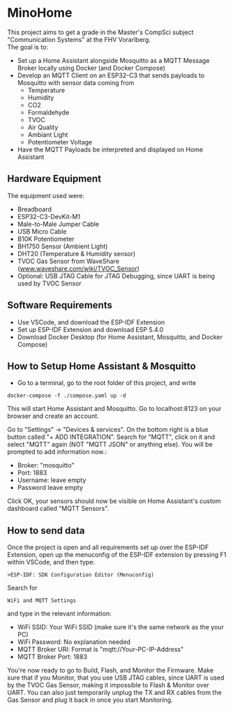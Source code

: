 # MinoHome

This project aims to get a grade in the Master's CompSci subject "Communication Systems" at the FHV Vorarlberg.  
The goal is to:
- Set up a Home Assistant alongside Mosquitto as a MQTT Message Broker locally using Docker (and Docker Compose)
- Develop an MQTT Client on an ESP32-C3 that sends payloads to Mosquitto with sensor data coming from
  - Temperature
  - Humidity
  - CO2
  - Formaldehyde
  - TVOC
  - Air Quality
  - Ambiant Light
  - Potentiometer Voltage
- Have the MQTT Payloads be interpreted and displayed on Home Assistant

## Hardware Equipment

The equipment used were:

- Breadboard
- ESP32-C3-DevKit-M1
- Male-to-Male Jumper Cable
- USB Micro Cable
- B10K Potentiometer
- BH1750 Sensor (Ambient Light)
- DHT20 (Temperature & Humidity sensor)
- TVOC Gas Sensor from WaveShare (www.waveshare.com/wiki/TVOC_Sensor)
- Optional: USB JTAG Cable for JTAG Debugging, since UART is being used by TVOC Sensor

## Software Requirements

* Use VSCode, and download the ESP-IDF Extension
* Set up ESP-IDF Extension and download ESP 5.4.0
* Download Docker Desktop (for Home Assistant, Mosquitto, and Docker Compose)

## How to Setup Home Assistant & Mosquitto

* Go to a terminal, go to the root folder of this project, and write
```
docker-compose -f ./compose.yaml up -d
```

This will start Home Assistant and Mosquitto. Go to localhost:8123 on your browser and create an account.  
  
Go to "Settings" -> "Devices & services". On the bottom right is a blue button called "+ ADD INTEGRATION". Search for "MQTT", click on it and select "MQTT" again (NOT "MQTT JSON" or anything else).  You will be prompted to add information now.:
- Broker: "mosquitto"
- Port: 1883
- Username: leave empty
- Password leave empty

Click OK, your sensors should now be visible on Home Assistant's custom dashboard called "MQTT Sensors".

## How to send data

Once the project is open and all requirements set up over the ESP-IDF Extension, open up the menuconfig of the ESP-IDF extension by pressing F1 within VSCode, and then type:
```
>ESP-IDF: SDK Configuration Editor (Menuconfig)
```
Search for
```
WiFi and MQTT Settings
```
and type in the relevant information:

- WiFi SSID: Your WiFi SSID (make sure it's the same network as the your PC)
- WiFi Password: No explanation needed
- MQTT Broker URI: Format is "mqtt://Your-PC-IP-Address"
- MQTT Broker Port: 1883

You're now ready to go to Build, Flash, and Monitor the Firmware. Make sure that if you Monitor, that you use USB JTAG cables, since UART is used by the TVOC Gas Sensor, making it impossible to Flash & Monitor over UART. You can also just temporarily unplug the TX and RX cables from the Gas Sensor and plug it back in once you start Monitoring.